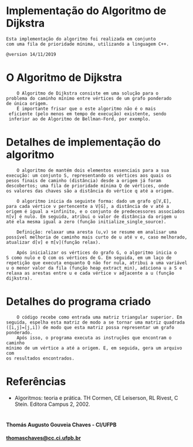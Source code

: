 # Implementação do Algoritmo de Dijkstra
    Esta implementação do algoritmo foi realizada em conjunto 
    com uma fila de prioridade mínima, utilizando a linguagem C++.

    @version 14/11/2019

# O Algoritmo de Dijkstra
        O Algoritmo de Dijkstra consiste em uma solução para o
    problema do caminho mínimo entre vértices de um grafo ponderado
    de única origem.
        É importante frisar que o este algoritmo não é o mais
     eficiente (pelo menos em tempo de execução) existente, sendo
     inferior ao de Algoritmo de Bellman-Ford, por exemplo.
    
    
# Detalhes de implementação do algoritmo
        O algoritmo de mantém dois elementos essenciais para a sua
    execução: um conjunto S, representando os vértices aos quais os
    pesos finais de caminho (distância) desde a origem já foram
    descobertos; uma fila de prioridade mínima Q de vértices, onde 
    os valores das chaves são a distância do vértice q até a origem.
    
        O algoritmo inicia da seguinte forma: dado um grafo g[V,E], 
    para cada vértice v pertencente a V[G], a distância de v até a 
    origem é igual a +infinito, e o conjunto de predecessores associados
    π[v] é nulo. Em seguida, atribui o valor de distância da origem u
    até ela mesma igual a zero (função initialize_single_source).
    
        Definição: relaxar uma aresta (u,v) se resume em analisar uma
    possível melhoria de caminho mais curto de u até v e, caso melhorado,
    atualizar d[v] e π[v](função relax).
    
        Após inicializar os vértices do grafo G, o algoritmo inicia o
    S como nulo e Q com os vértices de G. Em seguida, em um laço de
    repetição que executa enquanto Q não for nula, atribui a uma variável
    u o menor valor da fila (função heap_extract_min), adiciona u a S e
    relaxa as arestas entre u e cada vértice v adjacente a u (função dijkstra).

# Detalhes do programa criado
        O código recebe como entrada uma matriz triangular superior. Em
    seguida, espelha esta matriz de modo a se tornar uma matriz quadrada
    ([i,j]=[j,i]) de modo que esta matriz possa representar um grafo ponderado.
        Após isso, o programa executa as instruções que encontram o caminho
    mínimo de um vértice a até a origem. E, em seguida, gera um arquivo com
    os resultados encontrados.
    
# Referências
- Algoritmos: teoria e prática. TH Cormen, CE Leiserson, RL Rivest, C Stein. Editora Campus 2, 2002.

#   
#### Thomás Augusto Gouveia Chaves - CI/UFPB
#### thomaschaves@cc.ci.ufpb.br
